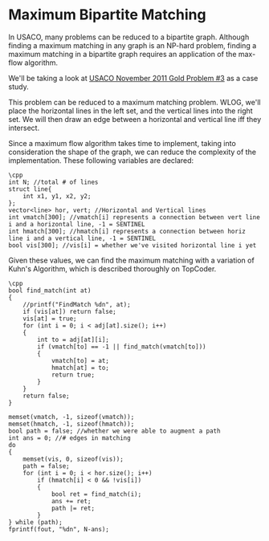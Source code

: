 # Maximum Bipartite Matching

In USACO, many problems can be reduced to a bipartite graph. Although finding a maximum matching in any graph is an NP-hard problem, finding a maximum matching in a bipartite graph requires an application of the max-flow algorithm.

We'll be taking a look at [USACO November 2011 Gold Problem #3](http://usaco.org/index.php?page=viewproblem2&cpid=93) as a case study.

This problem can be reduced to a maximum matching problem. WLOG, we'll place the horizontal lines in the left set, and the vertical lines into the right set. We will then draw an edge between a horizontal and vertical line iff they intersect.




Since a maximum flow algorithm takes time to implement, taking into consideration the shape of the graph, we can reduce the complexity of the implementation. These following variables are declared:


    \cpp
    int N; //total # of lines
    struct line{
    	int x1, y1, x2, y2;
    };
    vector<line> hor, vert; //Horizontal and Vertical lines
    int vmatch[300]; //vmatch[i] represents a connection between vert line i and a horizontal line, -1 = SENTINEL
    int hmatch[300]; //hmatch[i] represents a connection between horiz line i and a vertical line, -1 = SENTINEL
    bool vis[300]; //vis[i] = whether we've visited horizontal line i yet


Given these values, we can find the maximum matching with a variation of Kuhn's Algorithm, which is described thoroughly on TopCoder.


    \cpp
    bool find_match(int at)
    {
    	//printf("FindMatch %dn", at);
    	if (vis[at]) return false;
    	vis[at] = true;
    	for (int i = 0; i < adj[at].size(); i++)
    	{
    		int to = adj[at][i];
    		if (vmatch[to] == -1 || find_match(vmatch[to]))
    		{
    			vmatch[to] = at;
    			hmatch[at] = to;
    			return true;
    		}
    	}
    	return false;
    }
    
    memset(vmatch, -1, sizeof(vmatch));
    memset(hmatch, -1, sizeof(hmatch));
    bool path = false; //whether we were able to augment a path
    int ans = 0; //# edges in matching
    do
    {
    	memset(vis, 0, sizeof(vis));
    	path = false;
    	for (int i = 0; i < hor.size(); i++)
    		if (hmatch[i] < 0 && !vis[i])
    		{
    			bool ret = find_match(i);
    			ans += ret;
    			path |= ret;
    		}
    } while (path);
    fprintf(fout, "%dn", N-ans);